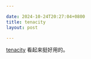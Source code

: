 ```yaml
---

date: 2024-10-24T20:27:04+0800
title: tenacity
layout: post

---
```


[tenacity](https://tenacity.readthedocs.io/) 看起来挺好用的。
